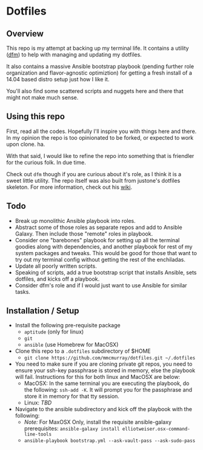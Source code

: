 # Dotfiles

## Overview

This repo is my attempt at backing up my terminal life. It contains a utility ([dfm](https://github.com/justone/dfm)) to help with managing and updating my dotfiles.

It also contains a massive Ansible bootstrap playbook (pending further role organization and flavor-agnostic optimiztion) for getting a fresh install of a 14.04 based distro setup just how I like it.

You'll also find some scattered scripts and nuggets here and there that might not make much sense. 

## Using this repo

First, read all the codes. Hopefully I'll inspire you with things here and there. In my opinion the repo is too opinionated to be forked, or expected to work upon clone. ha. 

With that said, I would like to refine the repo into something that is friendler for the curious folk. In due time. 

Check out `dfm` though if you are curious about it's role, as I think it is a sweet little utility. The repo itself was also built from justone's dotfiles skeleton. For more information, check out his [wiki](http://github.com/justone/dotfiles/wiki).

## Todo
- Break up monolithic Ansible playbook into roles.
- Abstract some of those roles as separate repos and add to Ansible Galaxy. Then include those "remote" roles in playbook.
- Consider one "barebones" playbook for setting up all the terminal goodies along with dependencies, and another playbook for rest of my system packages and tweaks. This would be good for those that want to try out my terminal config without getting the rest of the enchiladas.
- Update all poorly written scripts.
- Speaking of scripts, add a true bootstrap script that installs Ansible, sets dotfiles, and kicks off a playbook.
- Consider dfm's role and if I would just want to use Ansible for similar tasks.

## Installation / Setup

- Install the following pre-requisite package
	* `aptitude` (only for linux)
	* `git`
	* `ansible` (use Homebrew for MacOSX)
- Clone this repo to a `.dotfiles` subdirectory of $HOME
	* `git clone https://github.com/mmcmurray/dotfiles.git ~/.dotfiles`
- You need to make sure if you are cloning private git repos, you need to ensure your ssh-key passphrase is stored in memory, else the playbook will fail.  Instructions for this for both linux and MacOSX are below:
	+ MacOSX: In the same terminal you are executing the playbook, do the following: `ssh-add -K`.  It will prompt you for the passphrase and store it in memory for that tty session.
	+ Linux: *TBD* 
- Navigate to the ansible subdirectory and kick off the playbook with the following:
	+ *Note:* For MaxOSX Only, install the requisite ansible-galaxy prerequisites: `ansible-galaxy install elliotweiser.osx-command-line-tools`
	* `ansible-playbook bootstrap.yml --ask-vault-pass --ask-sudo-pass`